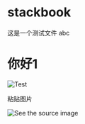 # stackbook
这是一个测试文件   abc

# 你好1

![Test](https://pic3.zhimg.com/v2-58d652598269710fa67ec8d1c88d8f03_r.jpg?source=1940ef5c)


粘贴图片

![See the source image](https://www.keaidian.com/uploads/allimg/190424/24110307_20.jpg)
<!--stackedit_data:
eyJoaXN0b3J5IjpbLTEzMzc3MDAxMDAsLTc0ODQzMTY0MywxND
U0NTkwNTcxXX0=
-->
